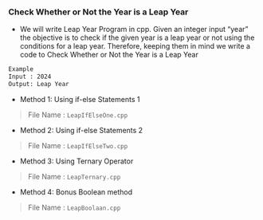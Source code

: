 ### Check Whether or Not the Year is a Leap Year

- We will write Leap Year Program in cpp. Given an integer input “year” the objective is to check if the given year is a leap year or not using the conditions for a leap year. Therefore, keeping them in mind we write a code to Check Whether or Not the Year is a Leap Year

```bash
Example
Input : 2024
Output: Leap Year
```

- Method 1: Using if-else Statements 1
> File Name : `LeapIfElseOne.cpp`
- Method 2: Using if-else Statements 2
> File Name : `LeapIfElseTwo.cpp`
- Method 3: Using Ternary Operator
> File Name : `LeapTernary.cpp`
- Method 4: Bonus Boolean method
> File Name : `LeapBoolaan.cpp`